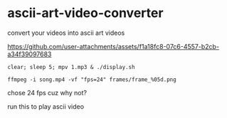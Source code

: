 # ascii-art-video-converter
convert your videos into ascii art videos


https://github.com/user-attachments/assets/f1a18fc8-07c6-4557-b2cb-a34f39097683


`clear; sleep 5; mpv 1.mp3 & ./display.sh`

`ffmpeg -i song.mp4 -vf "fps=24" frames/frame_%05d.png`

chose 24 fps cuz why not?

run this to play ascii video
